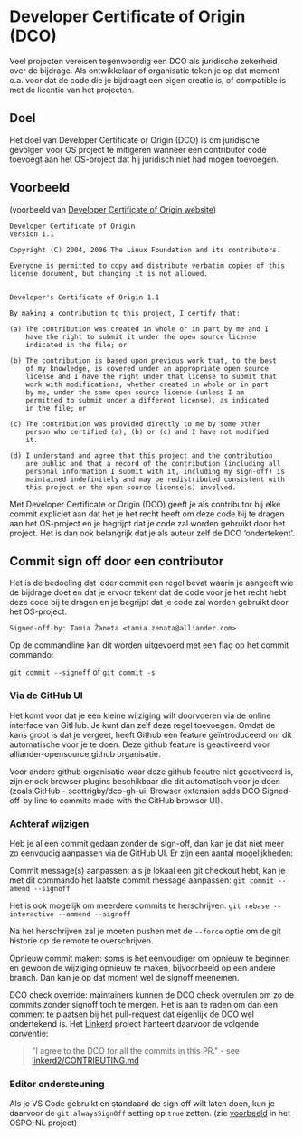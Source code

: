 # Developer Certificate of Origin (DCO)

Veel projecten vereisen tegenwoordig een DCO als juridische zekerheid over de bijdrage. Als
ontwikkelaar of organisatie teken je op dat moment o.a. voor dat de code die je bijdraagt een eigen
creatie is, of compatible is met de licentie van het projecten.

## Doel

Het doel van Developer Certificate or Origin (DCO) is om juridische gevolgen voor OS project te
mitigeren wanneer een contributor code toevoegt aan het OS-project dat hij juridisch niet had mogen
toevoegen.

## Voorbeeld

(voorbeeld van [Developer Certificate of Origin website](https://developercertificate.org/))

```
Developer Certificate of Origin
Version 1.1

Copyright (C) 2004, 2006 The Linux Foundation and its contributors.

Everyone is permitted to copy and distribute verbatim copies of this
license document, but changing it is not allowed.


Developer's Certificate of Origin 1.1

By making a contribution to this project, I certify that:

(a) The contribution was created in whole or in part by me and I
    have the right to submit it under the open source license
    indicated in the file; or

(b) The contribution is based upon previous work that, to the best
    of my knowledge, is covered under an appropriate open source
    license and I have the right under that license to submit that
    work with modifications, whether created in whole or in part
    by me, under the same open source license (unless I am
    permitted to submit under a different license), as indicated
    in the file; or

(c) The contribution was provided directly to me by some other
    person who certified (a), (b) or (c) and I have not modified
    it.

(d) I understand and agree that this project and the contribution
    are public and that a record of the contribution (including all
    personal information I submit with it, including my sign-off) is
    maintained indefinitely and may be redistributed consistent with
    this project or the open source license(s) involved.
```

Met Developer Certificate or Origin (DCO) geeft je als contributor bij elke commit expliciet aan dat
het je het recht heeft om deze code bij te dragen aan het OS-project en je begrijpt dat je code zal
worden gebruikt door het project. Het is dan ook belangrijk dat je als auteur zelf de DCO
‘ondertekent’.

## Commit sign off door een contributor

Het is de bedoeling dat ieder commit een regel bevat waarin je aangeeft wie de bijdrage doet en dat
je ervoor tekent dat de code voor je het recht hebt deze code bij te dragen en je begrijpt dat je
code zal worden gebruikt door het OS-project.

`Signed-off-by: Tamia Žaneta <tamia.zenata@alliander.com>`

Op de commandline kan dit worden uitgevoerd met een flag op het commit commando:

`git commit --signoff` of `git commit -s`

### Via de GitHub UI

Het komt voor dat je een kleine wijziging wilt doorvoeren via de online interface van GitHub. Je
kunt dan zelf deze regel toevoegen. Omdat de kans groot is dat je vergeet, heeft Github een feature
geïntroduceerd om dit automatische voor je te doen. Deze github feature is geactiveerd voor
alliander-opensource github organisatie.

Voor andere github organisatie waar deze github feautre niet geactiveerd is, zijn er ook browser
plugins beschikbaar die dit automatisch voor je doen (zoals GitHub - scottrigby/dco-gh-ui: Browser
extension adds DCO Signed-off-by line to commits made with the GitHub browser UI).

### Achteraf wijzigen

Heb je al een commit gedaan zonder de sign-off, dan kan je dat niet meer zo eenvoudig aanpassen via
de GitHub UI. Er zijn een aantal mogelijkheden:

Commit message(s) aanpassen: als je lokaal een git checkout hebt, kan je met dit commando het
laatste commit message aanpassen: `git commit --amend --signoff`

Het is ook mogelijk om meerdere commits te herschrijven: `git rebase --interactive --ammend
--signoff`

Na het herschrijven zal je moeten pushen met de `--force` optie om de git historie op de remote te
overschrijven. 

Opnieuw commit maken: soms is het eenvoudiger om opnieuw te beginnen en gewoon de wijziging opnieuw
te maken, bijvoorbeeld op een andere branch. Dan kan je op dat moment wel de signoff meenemen.

DCO check override: maintainers kunnen de DCO check overrulen om zo de commits zonder signoff toch
te mergen. Het is aan te raden om dan een comment te plaatsen bij het pull-request dat eigenlijk de
DCO wel ondertekend is. Het [Linkerd](https://github.com/linkerd/linkerd2) project hanteert daarvoor
de volgende conventie:

> "I agree to the DCO for all the commits in this PR." - see
> [linkerd2/CONTRIBUTING.md](https://github.com/linkerd/linkerd2/blob/main/CONTRIBUTING.md#option-2-public-statement)

### Editor ondersteuning

Als je VS Code gebruikt en standaard de sign off wilt laten doen, kun je daarvoor de
`git.alwaysSignOff` setting op `true` zetten. (zie
[voorbeeld](https://github.com/ospo-nl/kennisbank/blob/main/.vscode/settings.json) in het OSPO-NL
project)
